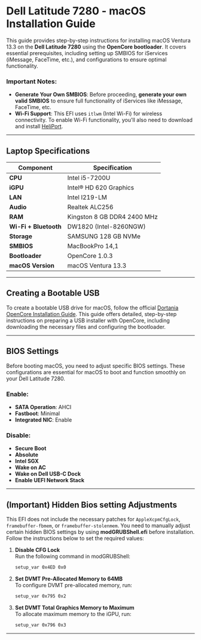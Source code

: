 # Dell Latitude 7280 - macOS Installation Guide

This guide provides step-by-step instructions for installing macOS Ventura 13.3 on the **Dell Latitude 7280** using the **OpenCore bootloader**. It covers essential prerequisites, including setting up SMBIOS for iServices (iMessage, FaceTime, etc.), and configurations to ensure optimal functionality.

### Important Notes:
- **Generate Your Own SMBIOS**: Before proceeding, **generate your own valid SMBIOS** to ensure full functionality of iServices like iMessage, FaceTime, etc.
- **Wi-Fi Support**: This EFI uses `itlwm` (Intel Wi-Fi) for wireless connectivity. To enable Wi-Fi functionality, you'll also need to download and install [HeliPort](https://github.com/OpenIntelWireless/HeliPort).

---

## Laptop Specifications

| Component                  | Specification                        |
|----------------------------|--------------------------------------|
| **CPU**                     | Intel i5-7200U                      |
| **iGPU**                    | Intel® HD 620 Graphics               |
| **LAN**                     | Intel I219-LM                        |
| **Audio**                   | Realtek ALC256                       |
| **RAM**                     | Kingston 8 GB DDR4 2400 MHz          |
| **Wi-Fi + Bluetooth**       | DW1820 (Intel-8260NGW)               |
| **Storage**                 | SAMSUNG 128 GB NVMe                  |
| **SMBIOS**                  | MacBookPro 14,1                      |
| **Bootloader**              | OpenCore 1.0.3                       |
| **macOS Version**           | macOS Ventura 13.3                   |

---

## Creating a Bootable USB

To create a bootable USB drive for macOS, follow the official [Dortania OpenCore Installation Guide](https://dortania.github.io/OpenCore-Install-Guide/installer-guide/). This guide offers detailed, step-by-step instructions on preparing a USB installer with OpenCore, including downloading the necessary files and configuring the bootloader.

---

## BIOS Settings

Before booting macOS, you need to adjust specific BIOS settings. These configurations are essential for macOS to boot and function smoothly on your Dell Latitude 7280.

### Enable:
- **SATA Operation**: AHCI
- **Fastboot**: Minimal
- **Integrated NIC**: Enable

### Disable:
- **Secure Boot**
- **Absolute**
- **Intel SGX**
- **Wake on AC**
- **Wake on Dell USB-C Dock**
- **Enable UEFI Network Stack**

---

## (Important) Hidden Bios setting Adjustments

This EFI does not include the necessary patches for `AppleXcpmCfgLock`, `framebuffer-fbmem`, or `framebuffer-stolenmem`. You need to manually adjust certain hidden BIOS settings by using **modGRUBShell.efi** before installation. Follow the instructions below to set the required values:

1. **Disable CFG Lock**  
   Run the following command in modGRUBShell:  
   ```bash
   setup_var 0x4ED 0x0
   ```

2. **Set DVMT Pre-Allocated Memory to 64MB**  
   To configure DVMT pre-allocated memory, run:  
   ```bash
   setup_var 0x795 0x2
   ```

3. **Set DVMT Total Graphics Memory to Maximum**  
   To allocate maximum memory to the iGPU, run:  
   ```bash
   setup_var 0x796 0x3
   ```

---
